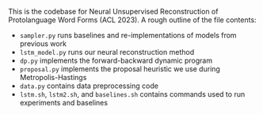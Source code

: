 This is the codebase for Neural Unsupervised Reconstruction of Protolanguage Word Forms (ACL 2023).
A rough outline of the file contents:

- `sampler.py` runs baselines and re-implementations of models from previous work
- `lstm_model.py` runs our neural reconstruction method
- `dp.py` implements the forward-backward dynamic program
- `proposal.py` implements the proposal heuristic we use during Metropolis-Hastings 
- `data.py` contains data preprocessing code
- `lstm.sh`, `lstm2.sh`, and `baselines.sh` contains commands used to run experiments and baselines

